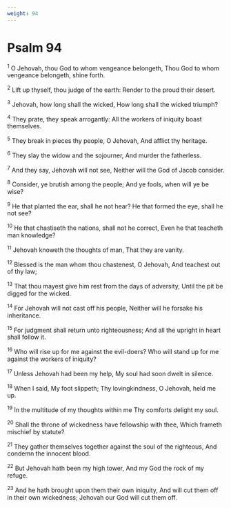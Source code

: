 ```yaml
---
weight: 94
---
```


# Psalm 94

<sup>1</sup> O Jehovah, thou God to whom vengeance belongeth, Thou God to whom vengeance belongeth, shine forth. 

<sup>2</sup> Lift up thyself, thou judge of the earth: Render to the proud their desert. 

<sup>3</sup> Jehovah, how long shall the wicked, How long shall the wicked triumph? 

<sup>4</sup> They prate, they speak arrogantly: All the workers of iniquity boast themselves. 

<sup>5</sup> They break in pieces thy people, O Jehovah, And afflict thy heritage. 

<sup>6</sup> They slay the widow and the sojourner, And murder the fatherless. 

<sup>7</sup> And they say, Jehovah will not see, Neither will the God of Jacob consider. 

<sup>8</sup> Consider, ye brutish among the people; And ye fools, when will ye be wise? 

<sup>9</sup> He that planted the ear, shall he not hear? He that formed the eye, shall he not see? 

<sup>10</sup> He that chastiseth the nations, shall not he correct, Even he that teacheth man knowledge? 

<sup>11</sup> Jehovah knoweth the thoughts of man, That they are vanity. 

<sup>12</sup> Blessed is the man whom thou chastenest, O Jehovah, And teachest out of thy law; 

<sup>13</sup> That thou mayest give him rest from the days of adversity, Until the pit be digged for the wicked. 

<sup>14</sup> For Jehovah will not cast off his people, Neither will he forsake his inheritance. 

<sup>15</sup> For judgment shall return unto righteousness; And all the upright in heart shall follow it. 

<sup>16</sup> Who will rise up for me against the evil-doers? Who will stand up for me against the workers of iniquity? 

<sup>17</sup> Unless Jehovah had been my help, My soul had soon dwelt in silence. 

<sup>18</sup> When I said, My foot slippeth; Thy lovingkindness, O Jehovah, held me up. 

<sup>19</sup> In the multitude of my thoughts within me Thy comforts delight my soul. 

<sup>20</sup> Shall the throne of wickedness have fellowship with thee, Which frameth mischief by statute? 

<sup>21</sup> They gather themselves together against the soul of the righteous, And condemn the innocent blood. 

<sup>22</sup> But Jehovah hath been my high tower, And my God the rock of my refuge. 

<sup>23</sup> And he hath brought upon them their own iniquity, And will cut them off in their own wickedness; Jehovah our God will cut them off. 


